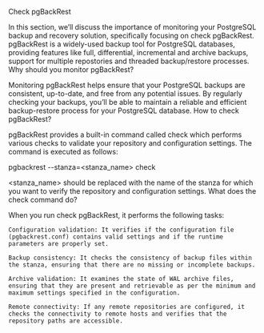 Check pgBackRest

In this section, we’ll discuss the importance of monitoring your PostgreSQL backup and recovery solution, specifically focusing on check pgBackRest. pgBackRest is a widely-used backup tool for PostgreSQL databases, providing features like full, differential, incremental and archive backups, support for multiple repostories and threaded backup/restore processes.
Why should you monitor pgBackRest?

Monitoring pgBackRest helps ensure that your PostgreSQL backups are consistent, up-to-date, and free from any potential issues. By regularly checking your backups, you’ll be able to maintain a reliable and efficient backup-restore process for your PostgreSQL database.
How to check pgBackRest?

pgBackRest provides a built-in command called check which performs various checks to validate your repository and configuration settings. The command is executed as follows:

pgbackrest --stanza=<stanza_name> check

<stanza_name> should be replaced with the name of the stanza for which you want to verify the repository and configuration settings.
What does the check command do?

When you run check pgBackRest, it performs the following tasks:

    Configuration validation: It verifies if the configuration file (pgbackrest.conf) contains valid settings and if the runtime parameters are properly set.

    Backup consistency: It checks the consistency of backup files within the stanza, ensuring that there are no missing or incomplete backups.

    Archive validation: It examines the state of WAL archive files, ensuring that they are present and retrievable as per the minimum and maximum settings specified in the configuration.

    Remote connectivity: If any remote repositories are configured, it checks the connectivity to remote hosts and verifies that the repository paths are accessible.
